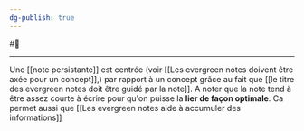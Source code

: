 ```yaml
---
dg-publish: true
---
```

 #🌲 
 ___
Une [[note persistante]] est centrée (voir [[Les evergreen notes doivent être axée pour un concept]],) par rapport à un concept grâce au fait que [[le titre des evergreen notes doit être guidé par la note]].
A noter que la note tend à être assez courte à écrire pour qu'on puisse la **lier de façon optimale**.
Ca permet aussi que [[Les evergreen notes aide à accumuler des informations]]